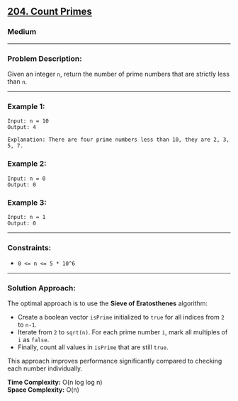 ## [204. Count Primes](https://leetcode.com/problems/count-primes/)
### Medium  

---

### Problem Description:
Given an integer `n`, return the number of prime numbers that are strictly less than `n`.

---

### Example 1:
```text
Input: n = 10
Output: 4

Explanation: There are four prime numbers less than 10, they are 2, 3, 5, 7.
```

### Example 2:
```text
Input: n = 0
Output: 0
```

### Example 3:
```text
Input: n = 1
Output: 0
```

---

### Constraints:
- `0 <= n <= 5 * 10^6`

---

### Solution Approach:
The optimal approach is to use the **Sieve of Eratosthenes** algorithm:
- Create a boolean vector `isPrime` initialized to `true` for all indices from `2` to `n-1`.
- Iterate from `2` to `sqrt(n)`. For each prime number `i`, mark all multiples of `i` as `false`.
- Finally, count all values in `isPrime` that are still `true`.

This approach improves performance significantly compared to checking each number individually.

**Time Complexity:** O(n log log n)  
**Space Complexity:** O(n)